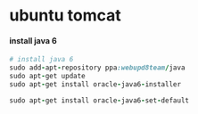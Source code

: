 # ubuntu tomcat

#### install java 6

```ruby
# install java 6
sudo add-apt-repository ppa:webupd8team/java
sudo apt-get update
sudo apt-get install oracle-java6-installer

sudo apt-get install oracle-java6-set-default
```
